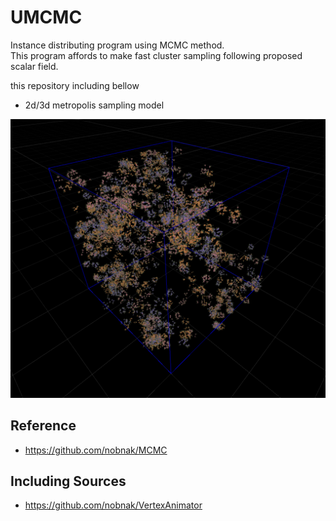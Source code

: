 # UMCMC

Instance distributing program using MCMC method.  
This program affords to make fast cluster sampling following proposed scalar field.

this repository including bellow
- 2d/3d metropolis sampling model

![img](result.PNG)

## Reference

- https://github.com/nobnak/MCMC

## Including Sources

- https://github.com/nobnak/VertexAnimator
